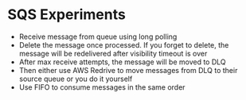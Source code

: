 # SQS Experiments
* Receive message from queue using long polling
* Delete the message once processed. If you forget to delete, the message will be redelivered after visibility timeout is over
* After max receive attempts, the message will be moved to DLQ
* Then either use AWS Redrive to move messages from DLQ to their source queue or you do it yourself
* Use FIFO to consume messages in the same order
